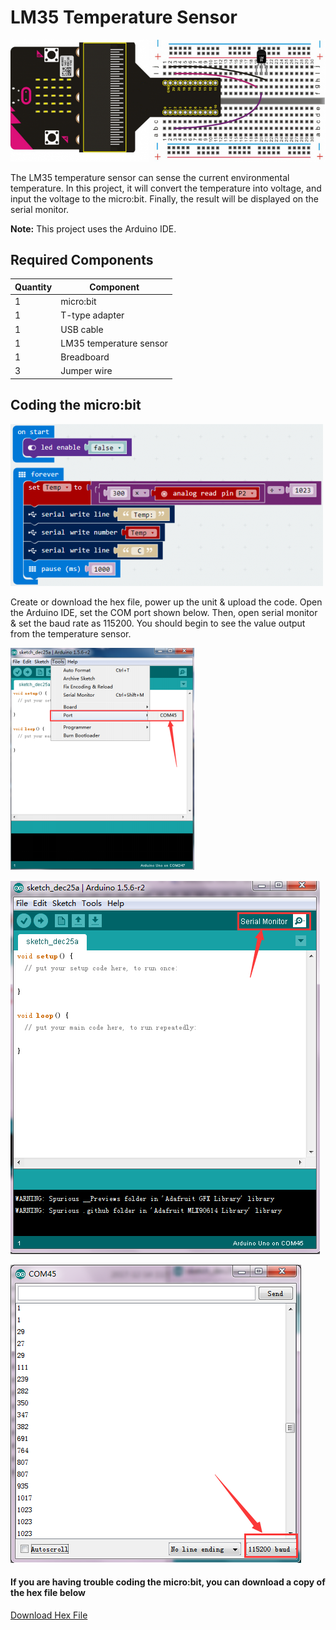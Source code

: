 # LM35 Temperature Sensor

![alt text](lm35-temperature-sensor.png "LM35 Temperature Sensor")

The LM35 temperature sensor can sense the current environmental temperature. In this project, it will convert the temperature into voltage, and input the voltage to the micro:bit. Finally, the result will be displayed on the serial monitor.  

**Note:** This project uses the Arduino IDE.

## Required Components
Quantity | Component
--- | ---
1 | micro:bit
1 | T-type adapter
1 | USB cable
1 | LM35 temperature sensor
1 | Breadboard
3 | Jumper wire

## Coding the micro:bit
![alt text](lm35-temperature-sensor-code-1.png "LM35 Temperature Sensor - Code Block")

Create or download the hex file, power up the unit & upload the code. Open the Arduino IDE, set the COM port shown below. Then, open serial monitor & set the baud rate as 115200. You should begin to see the value output from the temperature sensor.

![alt text](lm35-temperature-sensor-code-2.png "LM35 Temperature Sensor - Code Block")

![alt text](lm35-temperature-sensor-code-3.png "LM35 Temperature Sensor - Code Block")

![alt text](lm35-temperature-sensor-code-4.png "LM35 Temperature Sensor - Code Block")

#### If you are having trouble coding the micro:bit, you can download a copy of the hex file below
[Download Hex File](https://github.com/Jaycar-Electronics/micro-bit-Starter-Kit/blob/master/Project%2018%20-%20LM35%20Temperature%20Sensor/LM35-Temperature-Sensor.zip?raw=true)

